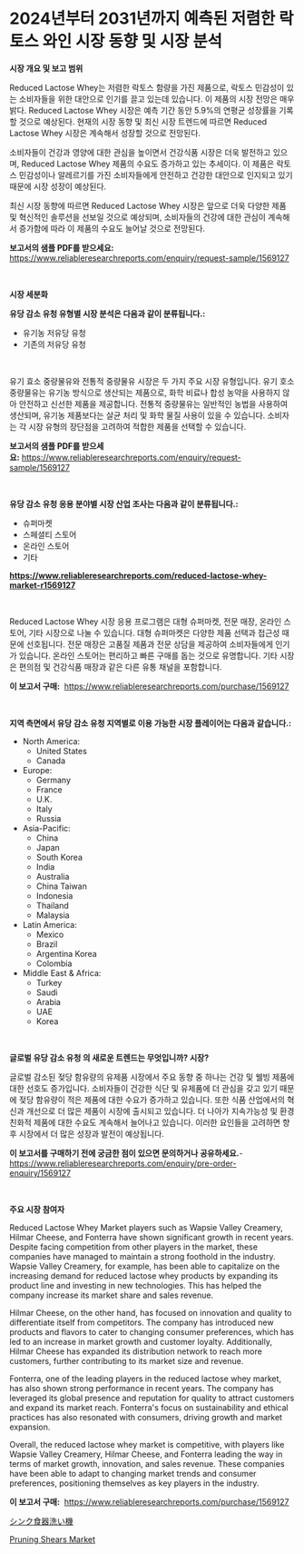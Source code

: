 <p><h1>2024년부터 2031년까지 예측된 저렴한 락토스 와인 시장 동향 및 시장 분석</h1></p><p><strong>시장 개요 및 보고 범위</strong></p>
<p><p>Reduced Lactose Whey는 저렴한 락토스 함량을 가진 제품으로, 락토스 민감성이 있는 소비자들을 위한 대안으로 인기를 끌고 있는데 있습니다. 이 제품의 시장 전망은 매우 밝다. Reduced Lactose Whey 시장은 예측 기간 동안 5.9%의 연평균 성장률을 기록할 것으로 예상된다. 현재의 시장 동향 및 최신 시장 트렌드에 따르면 Reduced Lactose Whey 시장은 계속해서 성장할 것으로 전망된다.</p><p>소비자들이 건강과 영양에 대한 관심을 높이면서 건강식품 시장은 더욱 발전하고 있으며, Reduced Lactose Whey 제품의 수요도 증가하고 있는 추세이다. 이 제품은 락토스 민감성이나 알레르기를 가진 소비자들에게 안전하고 건강한 대안으로 인지되고 있기 때문에 시장 성장이 예상된다.</p><p>최신 시장 동향에 따르면 Reduced Lactose Whey 시장은 앞으로 더욱 다양한 제품 및 혁신적인 솔루션을 선보일 것으로 예상되며, 소비자들의 건강에 대한 관심이 계속해서 증가함에 따라 이 제품의 수요도 늘어날 것으로 전망된다.</p></p>
<p><strong>보고서의 샘플 PDF를 받으세요:</strong> <a href="https://www.reliableresearchreports.com/enquiry/request-sample/1569127">https://www.reliableresearchreports.com/enquiry/request-sample/1569127</a></p>
<p>&nbsp;</p>
<p><strong>시장 세분화</strong></p>
<p><strong>유당 감소 유청 유형별 시장 분석은 다음과 같이 분류됩니다.:</strong></p>
<p><ul><li>유기농 저유당 유청</li><li>기존의 저유당 유청</li></ul></p>
<p>&nbsp;</p>
<p><p>유기 효소 중량물유와 전통적 중량물유 시장은 두 가지 주요 시장 유형입니다. 유기 호소 중량물유는 유기농 방식으로 생산되는 제품으로, 화학 비료나 합성 농약을 사용하지 않아 안전하고 신선한 제품을 제공합니다. 전통적 중량물유는 일반적인 농법을 사용하여 생산되며, 유기농 제품보다는 살균 처리 및 화학 물질 사용이 있을 수 있습니다. 소비자는 각 시장 유형의 장단점을 고려하여 적합한 제품을 선택할 수 있습니다.</p></p>
<p><strong>보고서의 샘플 PDF를 받으세요:</strong>&nbsp;<a href="https://www.reliableresearchreports.com/enquiry/request-sample/1569127">https://www.reliableresearchreports.com/enquiry/request-sample/1569127</a></p>
<p>&nbsp;</p>
<p><strong> 유당 감소 유청 응용 분야별 시장 산업 조사는 다음과 같이 분류됩니다.:</strong></p>
<p><ul><li>슈퍼마켓</li><li>스페셜티 스토어</li><li>온라인 스토어</li><li>기타</li></ul></p>
<p><strong><a href="https://www.reliableresearchreports.com/reduced-lactose-whey-market-r1569127">https://www.reliableresearchreports.com/reduced-lactose-whey-market-r1569127</a></strong></p>
<p>&nbsp;</p>
<p><p>Reduced Lactose Whey 시장 응용 프로그램은 대형 슈퍼마켓, 전문 매장, 온라인 스토어, 기타 시장으로 나눌 수 있습니다. 대형 슈퍼마켓은 다양한 제품 선택과 접근성 때문에 선호됩니다. 전문 매장은 고품질 제품과 전문 상담을 제공하여 소비자들에게 인기가 있습니다. 온라인 스토어는 편리하고 빠른 구매를 돕는 것으로 유명합니다. 기타 시장은 편의점 및 건강식품 매장과 같은 다른 유통 채널을 포함합니다.</p></p>
<p><strong>이 보고서 구매:</strong>&nbsp; <a href="https://www.reliableresearchreports.com/purchase/1569127">https://www.reliableresearchreports.com/purchase/1569127</a></p>
<p>&nbsp;</p>
<p><strong>지역 측면에서 유당 감소 유청 지역별로 이용 가능한 시장 플레이어는 다음과 같습니다.:</strong></p>
<p><ul>
    <li>
        North America:
        <ul>
            <li>United States</li>
            <li>Canada</li>
        </ul>
    </li>
    <li>
        Europe:
        <ul>
            <li>Germany</li>
            <li>France</li>
            <li>U.K.</li>
            <li>Italy</li>
            <li>Russia</li>
        </ul>
    </li>
    <li>
        Asia-Pacific:
        <ul>
            <li>China</li>
            <li>Japan</li>
            <li>South Korea</li>
            <li>India</li>
            <li>Australia</li>
            <li>China Taiwan</li>
            <li>Indonesia</li>
            <li>Thailand</li>
            <li>Malaysia</li>
        </ul>
    </li>
    <li>
        Latin America:
        <ul>
            <li>Mexico</li>
            <li>Brazil</li>
            <li>Argentina Korea</li>
            <li>Colombia</li>
        </ul>
    </li>
    <li>
        Middle East & Africa:
        <ul>
            <li>Turkey</li>
            <li>Saudi</li>
            <li>Arabia</li>
            <li>UAE</li>
            <li>Korea</li>
        </ul>
    </li>
    </ul></p>
<p>&nbsp;</p>
<p><strong>글로벌 유당 감소 유청 의 새로운 트렌드는 무엇입니까? 시장?</strong></p>
<p><p>글로벌 감소된 젖당 함유량의 유제품 시장에서 주요 동향 중 하나는 건강 및 웰빙 제품에 대한 선호도 증가입니다. 소비자들이 건강한 식단 및 유제품에 더 관심을 갖고 있기 때문에 젖당 함유량이 적은 제품에 대한 수요가 증가하고 있습니다. 또한 식품 산업에서의 혁신과 개선으로 더 많은 제품이 시장에 출시되고 있습니다. 더 나아가 지속가능성 및 환경 친화적 제품에 대한 수요도 계속해서 늘어나고 있습니다. 이러한 요인들을 고려하면 향후 시장에서 더 많은 성장과 발전이 예상됩니다.</p></p>
<p><strong>이 보고서를 구매하기 전에 궁금한 점이 있으면 문의하거나 공유하세요.</strong>- <a href="https://www.reliableresearchreports.com/enquiry/pre-order-enquiry/1569127">https://www.reliableresearchreports.com/enquiry/pre-order-enquiry/1569127</a></p>
<p>&nbsp;</p>
<p><strong>주요 시장 참여자</strong></p>
<p><p>Reduced Lactose Whey Market players such as Wapsie Valley Creamery, Hilmar Cheese, and Fonterra have shown significant growth in recent years. Despite facing competition from other players in the market, these companies have managed to maintain a strong foothold in the industry. Wapsie Valley Creamery, for example, has been able to capitalize on the increasing demand for reduced lactose whey products by expanding its product line and investing in new technologies. This has helped the company increase its market share and sales revenue.</p><p>Hilmar Cheese, on the other hand, has focused on innovation and quality to differentiate itself from competitors. The company has introduced new products and flavors to cater to changing consumer preferences, which has led to an increase in market growth and customer loyalty. Additionally, Hilmar Cheese has expanded its distribution network to reach more customers, further contributing to its market size and revenue.</p><p>Fonterra, one of the leading players in the reduced lactose whey market, has also shown strong performance in recent years. The company has leveraged its global presence and reputation for quality to attract customers and expand its market reach. Fonterra's focus on sustainability and ethical practices has also resonated with consumers, driving growth and market expansion.</p><p>Overall, the reduced lactose whey market is competitive, with players like Wapsie Valley Creamery, Hilmar Cheese, and Fonterra leading the way in terms of market growth, innovation, and sales revenue. These companies have been able to adapt to changing market trends and consumer preferences, positioning themselves as key players in the industry.</p></p>
<p><strong>이 보고서 구매:</strong>&nbsp;&nbsp;<a href="https://www.reliableresearchreports.com/purchase/1569127">https://www.reliableresearchreports.com/purchase/1569127</a></p>
<p><p><a href="https://github.com/avbqbctihcbe2/Market-Research-Report-List-1/blob/main/156832530257.md">シンク食器洗い機</a></p><p><a href="https://meowing-canidae-761.notion.site/Pruning-Shears-Market-Competitive-Analysis-Market-Trends-and-Forecast-to-2031-1a0cf9232fec45a09d3d2f89e624a9c4">Pruning Shears Market</a></p></p>